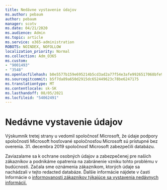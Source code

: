 ```yaml
---
title: Nedávne vystavenie údajov
ms.author: pebaum
author: pebaum
manager: scotv
ms.date: 04/21/2020
ms.audience: Admin
ms.topic: article
ms.service: o365-administration
ROBOTS: NOINDEX, NOFOLLOW
localization_priority: Normal
ms.collection: Adm_O365
ms.custom:
- "9001493"
- "3548"
ms.openlocfilehash: b0e5577b159e695214b5cd3ad2a77f54e3afe9926517068bfe9a90e475dfc491
ms.sourcegitcommit: b5f7da89a650d2915dc652449623c78be6247175
ms.translationtype: MT
ms.contentlocale: sk-SK
ms.lasthandoff: 08/05/2021
ms.locfileid: "54062491"
---
```

# <a name="recent-data-exposure"></a>Nedávne vystavenie údajov

Výskumník tretej strany u vedomil spoločnosť Microsoft, že údaje podpory spoločnosti Microsoft hosťované spoločnosťou Microsoft sú prístupné bez overenia. 31. decembra 2019 spoločnosť Microsoft zabezpečili databázu.

Zaviazalame sa k ochrane osobných údajov a zabezpečenej pre našich zákazníkov a podnikáme opatrenia na zabránenie vzniku tohto problému v budúcnosti. Začala sme oznámenia zákazníkom, ktorých údaje sa nachádzali v tejto redacted databáze. Ďalšie informácie nájdete v časti Informácie o [informovanosti zákazníkov týkajúce sa vystavenia nedávnych informácií.](https://aka.ms/privacyinfo)
